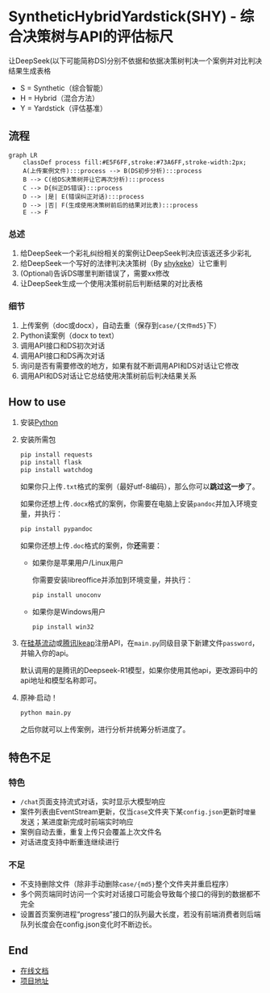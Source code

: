 <!--
 * @Author: LetMeFly
 * @Date: 2025-02-06 08:59:49
 * @LastEditors: LetMeFly.xyz
 * @LastEditTime: 2025-02-12 16:32:35
-->
# SyntheticHybridYardstick(SHY) - 综合决策树与API的评估标尺

让DeepSeek(以下可能简称DS)分别不依据和依据决策树判决一个案例并对比判决结果生成表格

+ S = Synthetic（综合智能）
+ H = Hybrid（混合方法）
+ Y = Yardstick（评估基准）

## 流程

```mermaid
graph LR
    classDef process fill:#E5F6FF,stroke:#73A6FF,stroke-width:2px;
    A(上传案例文件):::process --> B(DS初步分析):::process
    B --> C(给DS决策树并让它再次分析):::process
    C --> D{纠正DS错误}:::process
    D --> |是| E(错误纠正对话):::process
    D --> |否| F(生成使用决策树前后的结果对比表):::process
    E --> F
```

### 总述

1. 给DeepSeek一个彩礼纠纷相关的案例让DeepSeek判决应该返还多少彩礼
1. 给DeepSeek一个写好的法律判决决策树（By [shykeke](https://web.letmefly.xyz/He0/shykeke/)）让它重判
1. (Optional)告诉DS哪里判断错误了，需要xx修改
1. 让DeepSeek生成一个使用决策树前后判断结果的对比表格

### 细节

1. 上传案例（doc或docx），自动去重（保存到`case/{文件md5}`下）
1. Python读案例（docx to text）
2. 调用API接口和DS初次对话
3. 调用API接口和DS再次对话
4. 询问是否有需要修改的地方，如果有就不断调用API和DS对话让它修改
5. 调用API和DS对话让它总结使用决策树前后判决结果关系

## How to use

1. 安装[Python](https://www.python.org/downloads/)
2. 安装所需包

    ```bash
    pip install requests
    pip install flask
    pip install watchdog
    ```

    如果你只上传`.txt`格式的案例（最好utf-8编码），那么你可以**跳过这一步**了。

    如果你还想上传`.docx`格式的案例，你需要在电脑上安装`pandoc`并加入环境变量，并执行：

    ```bash
    pip install pypandoc
    ```

    如果你还想上传`.doc`格式的案例，你**还**需要：
    
    + 如果你是苹果用户/Linux用户

        你需要安装libreoffice并添加到环境变量，并执行：

        ```bash
        pip install unoconv
        ```

    + 如果你是Windows用户

        ```bash
        pip install win32
        ```

3. 在[硅基流动](https://cloud.siliconflow.cn/i/ssNAhfo3)或[腾讯lkeap](https://curl.qcloud.com/vV2VJa9h)注册API，在`main.py`同级目录下新建文件`password`，并输入你的api。

    默认调用的是腾讯的Deepseek-R1模型，如果你使用其他api，更改源码中的api地址和模型名称即可。

4. 原神·启动！

    ```bash
    python main.py
    ```

    之后你就可以上传案例，进行分析并统筹分析进度了。

## 特色不足

### 特色

+ `/chat`页面支持流式对话，实时显示大模型响应
+ 案件列表由EventStream更新，仅当`case`文件夹下某`config.json`更新时`增量`发送；某进度新完成时前端实时响应
+ 案例自动去重，重复上传只会覆盖上次文件名
+ 对话进度支持中断重连继续进行

### 不足

+ 不支持删除文件（除非手动删除`case/{md5}`整个文件夹并重启程序）
+ 多个网页端同时访问一个实时对话接口可能会导致每个接口的得到的数据都不完全
+ 设置首页案例进程“progress”接口的队列最大长度，若没有前端消费者则后端队列长度会在config.json变化时不断边长。

## End

+ [在线文档](http://shy-ds.letmefly.xyz/)
+ [项目地址](https://github.com/LetMeFly666/SyntheticHybridYardstick)
